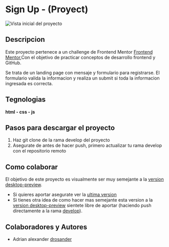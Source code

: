 # Sign Up - (Proyect)

![Vista inicial del proyecto](https://storage.googleapis.com/drosander/images/design/signup-form/desktop-preview.jpg)

## Descripcion

Este proyecto pertenece a un challenge de Frontend Mentor [Frontend Mentor](https://www.frontendmentor.io),Con el objetivo de practicar conceptos de desarrollo frontend y GitHub.

Se trata de un landing page con mensaje y formulario para registrarse. El formulario valida la informacion y realiza un submit si toda la informacion ingresada es correcta.

## Tegnologias
**html - css - js**

## Pasos para descargar el proyecto

1. Haz git clone de la rama develop del proyecto
2. Asegurate de antes de hacer push, primero actualizar tu rama develop con el repositorio remoto

## Como colaborar

El objetivo de este proyecto es visualmente ser muy semejante a la [version desktop-preview](https://github.com/drosander/signup-form/blob/develop/design/desktop-preview.jpg).

- Si quieres aportar asegurate ver la [ultima version](https://drosander.github.io/signup-form/)
- Si tienes otra idea de como hacer mas semejante esta version a la [version desktop-preview](https://github.com/drosander/signup-form/blob/develop/design/desktop-preview.jpg) sientete libre de aportar (haciendo push directamente a la rama [develop](https://github.com/drosander/signup-form/tree/develop)).

## Colaboradores y Autores
- Adrian alexander [drosander](https://github.com/drosander)